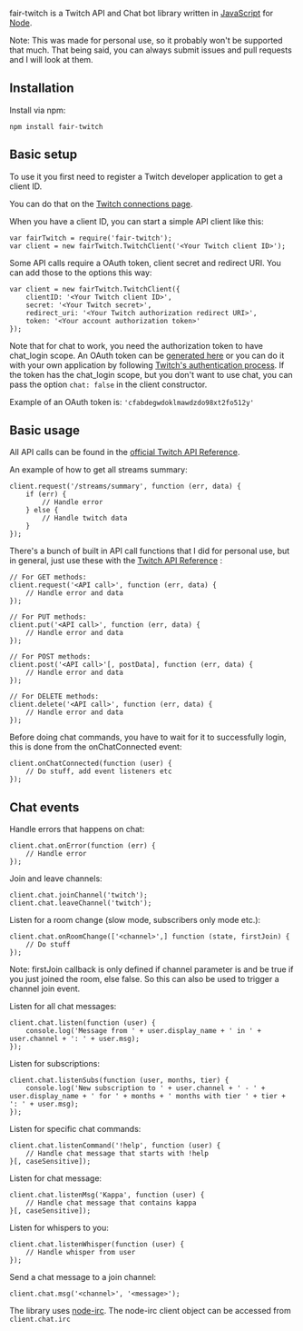 fair-twitch is a Twitch API and Chat bot library written in [JavaScript](http://en.wikipedia.org/wiki/JavaScript) for [Node](http://nodejs.org/).

Note: This was made for personal use, so it probably won't be supported that much. That being said, you can always submit issues and pull requests and I will look at them.

## Installation

Install via npm:

```
npm install fair-twitch
```

## Basic setup

To use it you first need to register a Twitch developer application to get a client ID.

You can do that on the [Twitch connections page](https://www.twitch.tv/settings/connections).

When you have a client ID, you can start a simple API client like this:

```
var fairTwitch = require('fair-twitch');
var client = new fairTwitch.TwitchClient('<Your Twitch client ID>');
```

Some API calls require a OAuth token, client secret and redirect URI. You can add those to the options this way:

```
var client = new fairTwitch.TwitchClient({
    clientID: '<Your Twitch client ID>',
    secret: '<Your Twitch secret>',
    redirect_uri: '<Your Twitch authorization redirect URI>',
    token: '<Your account authorization token>'
});
```

Note that for chat to work, you need the authorization token to have chat_login scope. An OAuth token can be [generated here](https://twitchapps.com/tmi/) or you can do it with your own application by following [Twitch's authentication process](https://dev.twitch.tv/docs/v5/guides/authentication/). If the token has the chat_login scope, but you don't want to use chat, you can pass the option ```chat: false``` in the client constructor.

Example of an OAuth token is: ```'cfabdegwdoklmawdzdo98xt2fo512y'```

## Basic usage

All API calls can be found in the [official Twitch API Reference](https://dev.twitch.tv/docs/v5/guides/using-the-twitch-api/).

An example of how to get all streams summary:

```
client.request('/streams/summary', function (err, data) {
    if (err) {
        // Handle error
    } else {
        // Handle twitch data
    }
});
```

There's a bunch of built in API call functions that I did for personal use, but in general, just use these with the [Twitch API Reference](https://dev.twitch.tv/docs/v5/guides/using-the-twitch-api/) :

```
// For GET methods:
client.request('<API call>', function (err, data) {
    // Handle error and data
});

// For PUT methods:
client.put('<API call>', function (err, data) {
    // Handle error and data
});

// For POST methods:
client.post('<API call>'[, postData], function (err, data) {
    // Handle error and data
});

// For DELETE methods:
client.delete('<API call>', function (err, data) {
    // Handle error and data
});
```

Before doing chat commands, you have to wait for it to successfully login, this is done from the onChatConnected event:

```
client.onChatConnected(function (user) {
    // Do stuff, add event listeners etc
});
```

## Chat events

Handle errors that happens on chat:

```
client.chat.onError(function (err) {
    // Handle error
});
```

Join and leave channels:

```
client.chat.joinChannel('twitch');
client.chat.leaveChannel('twitch');
```

Listen for a room change (slow mode, subscribers only mode etc.):

```
client.chat.onRoomChange(['<channel>',] function (state, firstJoin) {
    // Do stuff
});
```

Note: firstJoin callback is only defined if channel parameter is and be true if you just joined the room, else false. So this can also be used to trigger a channel join event.

Listen for all chat messages:

```
client.chat.listen(function (user) {
    console.log('Message from ' + user.display_name + ' in ' + user.channel + ': ' + user.msg);
});
```

Listen for subscriptions:

```
client.chat.listenSubs(function (user, months, tier) {
    console.log('New subscription to ' + user.channel + ' - ' + user.display_name + ' for ' + months + ' months with tier ' + tier + ': ' + user.msg);
});
```

Listen for specific chat commands:

```
client.chat.listenCommand('!help', function (user) {
    // Handle chat message that starts with !help
}[, caseSensitive]);
```

Listen for chat message:

```
client.chat.listenMsg('Kappa', function (user) {
    // Handle chat message that contains kappa
}[, caseSensitive]);
```

Listen for whispers to you:

```
client.chat.listenWhisper(function (user) {
    // Handle whisper from user
});
```

Send a chat message to a join channel:

```
client.chat.msg('<channel>', '<message>');
```

The library uses [node-irc](https://github.com/martynsmith/node-irc). The node-irc client object can be accessed from ```client.chat.irc```

